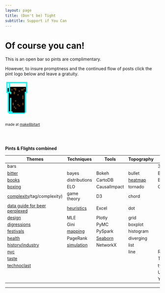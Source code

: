 ```yaml
---
layout: page
title: (Don't be) Tight
subtitle: Support if You Can 
---
```


# Of course you can!



This is an open bar so pints are complimentary. 

However, to insure promptness and the continued flow of posts click the pint logo below and leave a gratuity.


<a href="https://www.paypal.me/EndlessPint/5"><img src="/support/img/digipint01.png" width="15%"></a>

<sub>made at [make8bitart](https://make8bitart.com/)</sub>

<br>
<br>

**Pints & Flights combined**

|Themes 	|Techniques	|Tools	| Topography |  Troves  |
|---	|---	|---	| ---	| ---	|
| bars	| 	| 	|  	|  311	|
| [bitter](/tag/bitter) 	| bayes  	| Bokeh  	| bullet  | BeerAdvocate |
| [books](/tag/books)   	| distributions  	| CartoDB  	| [heatmap](/tag/heatmap) | BreweryDB |
| [boxing](/tag/boxing)   	| ELO  	| CausalImpact 	| tornado | CraftBeer  |
| [complexity]()/tag/complexity)  	|  game theory 	| D3  	| chord |   |
| [data guide for beer perplexed](/tag/perplexed)  	| [heuristics](/tag/heuristics)  	| Excel  	| dot |
| [design](/tag/design)  	| MLE  	| Plotly  	| grid |
| [digressions](/tag/digressions)  	| Gini  	| PyMC  	| boxplot |
| [festivals](/tag/festivals)  	| [mapping](/tag/mapping)   	| PySpark  	| histogram |
| [health](/tag/health)  	  	|  PageRank 	| [Seaborn](/tag/seaborn)  	| diverging |
| [history/industry](/tag/grounding)  	|  [simulation](/tag/simulation) 	|  NetworkX 	| list |
| [nyc](/tag/nyc)  	|   	|   	| line  | RateBeer |
| [taste](/tag/taste)  	|   	|   	|   | TripAdvisor |
| [technoclast](/tag/technoclast)  	|   	|   	|   | twitter |
|  	|   	|   	|   | Untappd |
|   	|   	|   	|   | Yelp |


--- 


